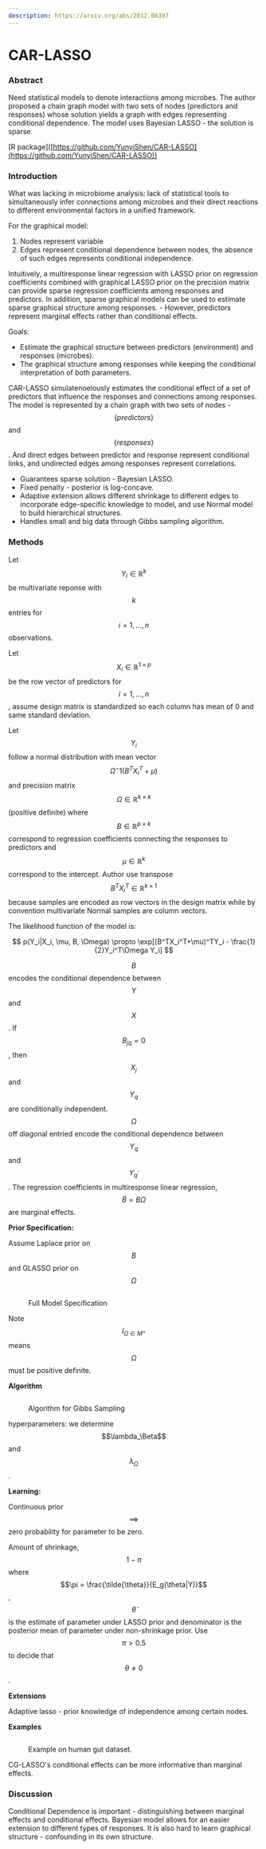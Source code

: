 ```yaml
---
description: https://arxiv.org/abs/2012.08397
---
```


# CAR-LASSO

### Abstract

Need statistical models to denote interactions among microbes. The author proposed a chain graph model with two sets of nodes (predictors and responses) whose solution yields a graph with edges representing conditional dependence. The model uses Bayesian LASSO - the solution is sparse.&#x20;

\[R package]\([https://github.com/YunyiShen/CAR-LASSO](https://github.com/YunyiShen/CAR-LASSO))



### Introduction

What was lacking in microbiome analysis: lack of statistical tools to simultaneously infer connections among microbes and their direct reactions to different environmental factors in a unified framework.&#x20;

For the graphical model:

1. Nodes represent variable
2. Edges represent conditional dependence between nodes, the absence of such edges represents conditional independence.

Intuitively, a multiresponse linear regression with LASSO prior on regression coefficients combined with graphical LASSO prior on the precision matrix can provide sparse regression coefficients among responses and predictors. In addition, sparse graphical models can be used to estimate sparse graphical structure among responses. - However, predictors represent marginal effects rather than conditional effects.

Goals:

* Estimate the graphical structure between predictors (environment) and responses (microbes).
* The graphical structure among responses while keeping the conditional interpretation of both parameters.

CAR-LASSO simulatenoelously estimates the conditional effect of a set of predictors that influence the responses and connections among responses. The model is represented by a chain graph with two sets of nodes - $$\{predictors\}$$ and $$\{responses\}$$. And direct edges between predictor and response represent conditional links, and undirected edges among responses represent correlations.

* Guarantees sparse solution - Bayesian LASSO.
* Fixed penalty - posterior is log-concave.
* Adaptive extension allows different shrinkage to different edges to incorporate edge-specific knowledge to model, and use Normal model to build hierarchical structures.
* Handles small and big data through Gibbs sampling algorithm.&#x20;

### Methods

Let $$Y_i \in \mathbb{R}^k$$ be multivariate reponse with $$k$$ entries for $$i = 1, \dots , n$$ observations.&#x20;

Let $$X_i \in \mathbb{R}^{1 \times p}$$ be the row vector of predictors for $$i = 1, \dots , n$$, assume design matrix is standardized so each column has mean of 0 and same standard deviation.

Let $$Y_i$$ follow a normal distribution with mean vector $$\Omega^-1(B^TX_i^T + \mu)$$ and precision matrix $$\Omega \in \mathbb{R}^{k \times k}$$ (positive definite) where $$B \in \mathbb{R}^{p \times k}$$ correspond to regression coefficients connecting the responses to predictors and $$\mu \in \mathbb{R}^k$$ correspond to the intercept.  Author use transpose $$B^TX_i^T \in \mathbb{R}^{k \times 1}$$ because samples are encoded as row vectors in the design matrix while by convention multivariate Normal samples are column vectors.

The likelihood function of the model is:

$$
p(Y_i|X_i, \mu, B, \Omega) \propto \exp[(B^TX_i^T+\mu)^TY_i - \frac{1}{2}Y_i^T\Omega Y_i]
$$

$$B$$ encodes the conditional dependence between $$Y$$ and $$X$$. If $$B_{jq} = 0$$, then $$X_j$$ and $$Y_q$$ are conditionally independent. $$\Omega$$ off diagonal entried encode the conditional dependence between $$Y_q$$ and $$Y_{q^\prime}$$.  The regression coefficients in multiresponse linear regression, $$\tilde{B} = B\Omega$$ are marginal effects.

**Prior Specification:**

Assume Laplace prior on $$B$$ and GLASSO prior on $$\Omega$$

<figure><img src="../.gitbook/assets/image (1) (1).png" alt=""><figcaption><p>Full Model Specification</p></figcaption></figure>

Note $$I_{\Omega \in M^+}$$ means $$\Omega$$ must be positive definite.

**Algorithm**

<figure><img src="../.gitbook/assets/image (2) (1).png" alt=""><figcaption><p>Algorithm for Gibbs Sampling</p></figcaption></figure>

hyperparameters: we determine $$\lambda_\Beta$$ and $$\lambda_\Omega$$.

**Learning:**

Continuous prior $$\implies$$zero probability for parameter to be zero.

Amount of shrinkage, $$1 - \pi$$ where $$\pi = \frac{\tilde{\theta}}{E_g(\theta|Y)}$$ , $$\tilde{\theta}$$ is the estimate of parameter under LASSO prior and denominator is the posterior mean of parameter under non-shrinkage prior. Use $$\pi > 0.5$$ to decide that $$\theta \neq 0$$.

**Extensions**

Adaptive lasso - prior knowledge of independence among certain nodes.

**Examples**

<figure><img src="../.gitbook/assets/image (3) (1).png" alt=""><figcaption><p>Example on human gut dataset.</p></figcaption></figure>

CG-LASSO's conditional effects can be more informative than marginal effects.

### Discussion

Conditional Dependence is important - distinguishing between marginal effects and conditional effects. Bayesian model allows for an easier extension to different types of responses. It is also hard to learn graphical structure - confounding in its own structure.
